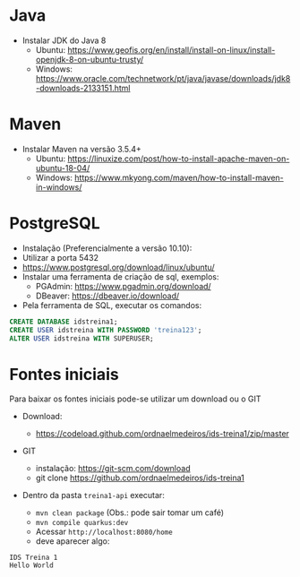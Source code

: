 # Java

- Instalar JDK do Java 8
    - Ubuntu: https://www.geofis.org/en/install/install-on-linux/install-openjdk-8-on-ubuntu-trusty/
    - Windows: https://www.oracle.com/technetwork/pt/java/javase/downloads/jdk8-downloads-2133151.html

# Maven

- Instalar Maven na versão 3.5.4+
    - Ubuntu: https://linuxize.com/post/how-to-install-apache-maven-on-ubuntu-18-04/
    - Windows: https://www.mkyong.com/maven/how-to-install-maven-in-windows/

# PostgreSQL

- Instalação (Preferencialmente a versão 10.10):
- Utilizar a porta 5432
- https://www.postgresql.org/download/linux/ubuntu/
- Instalar uma ferramenta de criação de sql, exemplos:
    - PGAdmin: https://www.pgadmin.org/download/
    - DBeaver: https://dbeaver.io/download/
- Pela ferramenta de SQL, executar os comandos:
```sql
CREATE DATABASE idstreina1;
CREATE USER idstreina WITH PASSWORD 'treina123';
ALTER USER idstreina WITH SUPERUSER;
```

# Fontes iniciais

Para baixar os fontes iniciais pode-se utilizar um download ou o GIT
- Download:
    - https://codeload.github.com/ordnaelmedeiros/ids-treina1/zip/master

- GIT
    - instalação: https://git-scm.com/download
    - git clone https://github.com/ordnaelmedeiros/ids-treina1

- Dentro da pasta `treina1-api` executar:
    - `mvn clean package` (Obs.: pode sair tomar um café)
    - `mvn compile quarkus:dev`
    - Acessar `http://localhost:8080/home`
    - deve aparecer algo:

```
IDS Treina 1
Hello World
```


